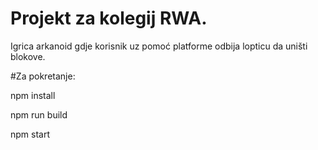 # Projekt za kolegij RWA.

Igrica arkanoid gdje korisnik uz pomoć platforme odbija lopticu da uništi blokove.

#Za pokretanje:

npm install

npm run build 

npm start 

